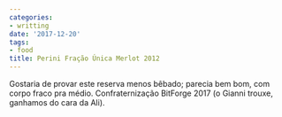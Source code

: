 ```yaml
---
categories:
- writting
date: '2017-12-20'
tags:
- food
title: Perini Fração Única Merlot 2012
---
```


Gostaria de provar este reserva menos bêbado; parecia bem bom, com corpo fraco pra médio. Confraternização BitForge 2017 (o Gianni trouxe, ganhamos do cara da Ali).

